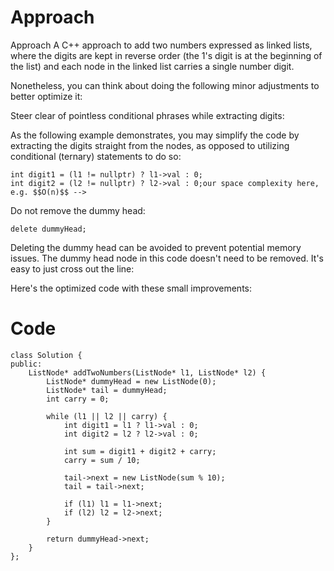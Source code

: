 # Approach
Approach
A C++ approach to add two numbers expressed as linked lists, where the digits are kept in reverse order (the 1's digit is at the beginning of the list) and each node in the linked list carries a single number digit.

Nonetheless, you can think about doing the following minor adjustments to better optimize it:

Steer clear of pointless conditional phrases while extracting digits:

As the following example demonstrates, you may simplify the code by extracting the digits straight from the nodes, as opposed to utilizing conditional (ternary) statements to do so:

```
int digit1 = (l1 != nullptr) ? l1->val : 0;
int digit2 = (l2 != nullptr) ? l2->val : 0;our space complexity here, e.g. $$O(n)$$ -->
```
Do not remove the dummy head:
```
delete dummyHead;
```
Deleting the dummy head can be avoided to prevent potential memory issues.
The dummy head node in this code doesn't need to be removed. It's easy to just cross out the line:

Here's the optimized code with these small improvements:

# Code
```
class Solution {
public:
    ListNode* addTwoNumbers(ListNode* l1, ListNode* l2) {
        ListNode* dummyHead = new ListNode(0);
        ListNode* tail = dummyHead;
        int carry = 0;

        while (l1 || l2 || carry) {
            int digit1 = l1 ? l1->val : 0;
            int digit2 = l2 ? l2->val : 0;

            int sum = digit1 + digit2 + carry;
            carry = sum / 10;

            tail->next = new ListNode(sum % 10);
            tail = tail->next;

            if (l1) l1 = l1->next;
            if (l2) l2 = l2->next;
        }

        return dummyHead->next;
    }
};
```